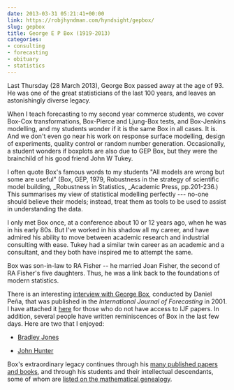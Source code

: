 ```yaml
---
date: 2013-03-31 05:21:41+00:00
link: https://robjhyndman.com/hyndsight/gepbox/
slug: gepbox
title: George E P Box (1919-2013)
categories:
- consulting
- forecasting
- obituary
- statistics
---
```


Last Thursday (28 March 2013), George Box passed away at the age of 93. He was one of the great statisticians of the last 100 years, and leaves an astonishingly diverse legacy.

When I teach forecasting to my second year commerce students, we cover Box-Cox transformations, Box-Pierce and Ljung-Box tests, and Box-Jenkins modelling, and my students wonder if it is the same Box in all cases. It is. And we don't even go near his work on response surface modelling, design of experiments, quality control or random number generation. Occasionally, a student wonders if boxplots are also due to GEP Box, but they were the brainchild of his good friend John W Tukey.

I often quote Box's famous words to my students "All models are wrong but some are useful" (Box, GEP, 1979, Robustness in the strategy of scientific model building, _Robustness in Statistics, _Academic Press, pp.201-236.) This summarises my view of statistical modelling perfectly --- no-one should believe their models; instead, treat them as tools to be used to assist in understanding the data.<!-- more -->

I only met Box once, at a conference about 10 or 12 years ago, when he was in his early 80s. But I've worked in his shadow all my career, and have admired his ability to move between academic research and industrial consulting with ease. Tukey had a similar twin career as an academic and a consultant, and they both have inspired me to attempt the same.

Box was son-in-law to RA Fisher -- he married Joan Fisher, the second of RA Fisher's five daughters. Thus, he was a link back to the foundations of modern statistics.

There is an interesting [interview with George Box](/files/Boxinterview.pdf), conducted by Daniel Peña, that was published in the _International Journal of Forecasting_ in 2001. I have attached it [here](/files/Boxinterview.pdf) for those who do not have access to IJF papers. In addition, several people have written reminiscences of Box in the last few days. Here are two that I enjoyed:



	
  * [Bradley Jones](http://blogs.sas.com/content/jmp/2013/03/29/george-box-a-remembrance/)

	
  * [John Hunter](http://management.curiouscatblog.net/2013/03/28/george-box/)


Box's extraordinary legacy continues through his [many published papers and books](http://scholar.google.com/scholar?q=author%3A%22gep+box%22), and through his students and their intellectual descendants, some of whom are [listed on the mathematical genealogy](http://www.genealogy.math.ndsu.nodak.edu/id.php?id=42226).
